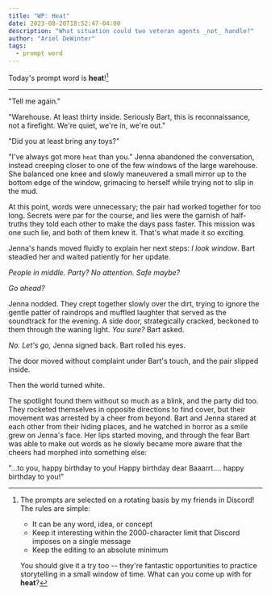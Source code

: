 ```yaml
---
title: "WP: Heat"
date: 2023-08-20T18:52:47-04:00
description: "What situation could two veteran agents _not_ handle?"
author: "Ariel DeWinter"
tags:
  - prompt word
---
```


Today's prompt word is **heat**![^1]

[^1]: The prompts are selected on a rotating basis by my friends in Discord! The rules are simple:
    * It can be any word, idea, or concept
    * Keep it interesting within the 2000-character limit that Discord imposes on a single message
    * Keep the editing to an absolute minimum
    
    You should give it a try too -- they're fantastic opportunities to practice storytelling in a small window of time. What can you come up with for **heat**?

---

"Tell me again."

"Warehouse. At least thirty inside. Seriously Bart, this is reconnaissance, not a firefight. We're quiet, we're in, we're out."

"Did you at least bring any toys?"

"I've always got more `heat` than you." Jenna abandoned the conversation, instead creeping closer to one of the few windows of the large warehouse. She balanced one knee and slowly maneuvered a small mirror up to the bottom edge of the window, grimacing to herself while trying not to slip in the mud.

At this point, words were unnecessary; the pair had worked together for too long. Secrets were par for the course, and lies were the garnish of half-truths they told each other to make the days pass faster. This mission was one such lie, and both of them knew it. That's what made it so exciting.

Jenna's hands moved fluidly to explain her next steps: _I look window_. Bart steadied her and waited patiently for her update. 

_People in middle. Party? No attention. Safe maybe?_

_Go ahead?_

Jenna nodded. They crept together slowly over the dirt, trying to ignore the gentle patter of raindrops and muffled laughter that served as the soundtrack for the evening. A side door, strategically cracked, beckoned to them through the waning light. _You sure?_ Bart asked.

_No. Let's go,_ Jenna signed back. Bart rolled his eyes.

The door moved without complaint under Bart's touch, and the pair slipped inside.

Then the world turned white.

The spotlight found them without so much as a blink, and the party did too. They rocketed themselves in opposite directions to find cover, but their movement was arrested by a cheer from beyond. Bart and Jenna stared at each other from their hiding places, and he watched in horror as a smile grew on Jenna's face. Her lips started moving, and through the fear Bart was able to make out words as he slowly became more aware that the cheers had morphed into something else:

"...to you, happy birthday to you! Happy birthday dear Baaarrt.... happy birthday to you!"